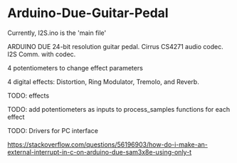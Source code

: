 # Arduino-Due-Guitar-Pedal
Currently, I2S.ino is the 'main file'

ARDUINO DUE 24-bit resolution guitar pedal.
Cirrus CS4271 audio codec. 
I2S Comm. with codec.

4 potentiometers to change effect parameters

4 digital effects: Distortion, Ring Modulator, Tremolo, and Reverb.

TODO: effects

TODO: add potentiometers as inputs to process_samples functions for each effect

TODO: Drivers for PC interface

https://stackoverflow.com/questions/56196903/how-do-i-make-an-external-interrupt-in-c-on-arduino-due-sam3x8e-using-only-t


